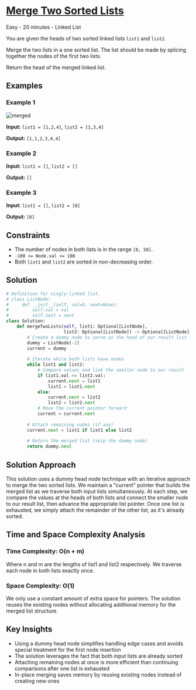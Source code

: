 # [Merge Two Sorted Lists](https://leetcode.com/problems/merge-two-sorted-lists/)

Easy - 20 minutes - Linked List

You are given the heads of two sorted linked lists `list1` and `list2`.

Merge the two lists in a one sorted list. The list should be made by splicing
together the nodes of the first two lists.

Return the head of the merged linked list.

## Examples

### Example 1

![merged](https://assets.leetcode.com/uploads/2020/10/03/merge_ex1.jpg)

**Input:** `list1 = [1,2,4]`, `list2 = [1,3,4]`

**Output:** `[1,1,2,3,4,4]`

### Example 2

**Input:** `list1 = []`, `list2 = []`

**Output:** `[]`

### Example 3

**Input:** `list1 = []`, `list2 = [0]`

**Output:** `[0]`

## Constraints

- The number of nodes in both lists is in the range `[0, 50]`.
- `-100 <= Node.val <= 100`
- Both `list1` and `list2` are sorted in non-decreasing order.

## Solution

```python
# Definition for singly-linked list.
# class ListNode:
#     def __init__(self, val=0, next=None):
#         self.val = val
#         self.next = next
class Solution:
    def mergeTwoLists(self, list1: Optional[ListNode],
                      list2: Optional[ListNode]) -> Optional[ListNode]:
        # Create a dummy node to serve as the head of our result list
        dummy = ListNode(-1)
        current = dummy
        
        # Iterate while both lists have nodes
        while list1 and list2:
            # Compare values and link the smaller node to our result
            if list1.val <= list2.val:
                current.next = list1
                list1 = list1.next
            else:
                current.next = list2
                list2 = list2.next
            # Move the current pointer forward
            current = current.next
        
        # Attach remaining nodes (if any)
        current.next = list1 if list1 else list2
        
        # Return the merged list (skip the dummy node)
        return dummy.next
```

## Solution Approach

This solution uses a dummy head node technique with an iterative approach to merge the two sorted lists. We maintain a "current" pointer that builds the merged list as we traverse both input lists simultaneously. At each step, we compare the values at the heads of both lists and connect the smaller node to our result list, then advance the appropriate list pointer. Once one list is exhausted, we simply attach the remainder of the other list, as it's already sorted.

## Time and Space Complexity Analysis

### Time Complexity: O(n + m)

Where n and m are the lengths of list1 and list2 respectively. We traverse each node in both lists exactly once.

### Space Complexity: O(1)

We only use a constant amount of extra space for pointers. The solution reuses the existing nodes without allocating additional memory for the merged list structure.

## Key Insights

- Using a dummy head node simplifies handling edge cases and avoids special treatment for the first node insertion
- The solution leverages the fact that both input lists are already sorted
- Attaching remaining nodes at once is more efficient than continuing comparisons after one list is exhausted
- In-place merging saves memory by reusing existing nodes instead of creating new ones
